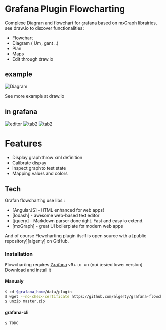 # Grafana Plugin Flowcharting

Complexe Diagram and flowchart for grafana based on mxGraph librairies, see draw.io to discover functionalities :

  - Flowchart 
  - Diagram ( Uml, gant ..)
  - Plan
  - Maps
  - Edit through draw.io
 
 ## example
 ![Diagram](https://raw.githubusercontent.com/algenty/grafana-flowcharting/master/src/img/example.png?raw=true)
 
See more example at draw.io

 ## in grafana
 ![editor](https://raw.githubusercontent.com/algenty/grafana-flowcharting/master/src/img/editor_example.png?raw=true)
 ![tab2](https://raw.githubusercontent.com/algenty/grafana-flowcharting/master/src/img/editor_tab2.png?raw=true)
 ![tab2](https://raw.githubusercontent.com/algenty/grafana-flowcharting/master/src/img/editor_tab3.png?raw=true)
 

# Features

  - Display graph throw xml definition
  - Calibrate display
  - inspect graph to test state
  - Mapping values and colors


## Tech

Grafan flowcharting use libs :

* [AngularJS] - HTML enhanced for web apps!
* [lodash] - awesome web-based text editor
* [jquery] - Markdown parser done right. Fast and easy to extend.
* [mxGraph] - great UI boilerplate for modern web apps


And of course Flowcharting plugin itself is open source with a [public repository][algenty]
 on GitHub.

### Installation

Flowcharting requires [Grafana](https://www.grafana.com/) v5+ to run (not tested lower version)
Download and install it 

#### Manualy
```sh
$ cd $grafana_home/data/plugin
$ wget --no-check-certificate https://github.com/algenty/grafana-flowcharting/archive/master.zip
$ unzip master.zip
```

#### grafana-cli

```sh
$ TODO
```
